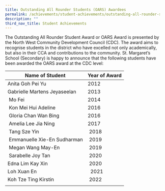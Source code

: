 ```yaml
---
title: Outstanding All Rounder Students (OARS) Awardees
permalink: /achievements/student-achievements/outstanding-all-rounder-student-oars-awardees/
description: ""
third_nav_title: Student Achievements
---
```

The Outstanding All Rounder Student Award or OARS Award is presented by the North West Community Development Council (CDC). The award aims to recognise students in the district who have excelled not only academically, but also in their CCA and contributions to the community. St. Margaret’s School (Secondary) is happy to announce that the following students have been awarded the OARS award at the CDC level:

| Name of Student | Year of Award |
| --- | --- |
| Anita Goh Pei Yu | 2012 |
| Gabrielle Martens Jeyaseelan | 2013 |
|  Mo Fei | 2014 |
|  Kon Mei Hui Adeline | 2016 |
|  Gloria Chan Wan Bing | 2016 |
|  Amelia Lee Jia Ning | 2017 |
|  Tang Sze Yin |  2018 |
|  Emmanuelle Xie-En Sudharman |  2019 |
|  Megan Wang May-En |  2019 |
|  Sarabelle Joy Tan |  2020 |
| Edna Lim Kay Xin |  2020 |
| Loh Xuan En  |   2021  |
| Koh Tze Ting Kirstin  |  2022 |
| | |
